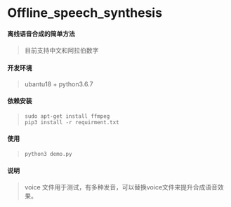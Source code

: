 # Offline_speech_synthesis

#### 离线语音合成的简单方法
> 目前支持中文和阿拉伯数字  

#### 开发环境
> ubantu18 + python3.6.7  

#### 依赖安装
> ```` 
> sudo apt-get install ffmpeg  
> pip3 install -r requirment.txt   
> ```` 
#### 使用
> ````   
> python3 demo.py   
> ````  

#### 说明
> voice 文件用于测试，有多种发音，可以替换voice文件来提升合成语音效果。 
